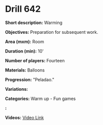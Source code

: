 # Drill 642

**Short description:**
Warming

**Objectives:**
Preparation for subsequent work.

**Area (mxm):**
Room

**Duration (min):**
10'

**Number of players:**
Fourteen

**Materials:**
Balloons

**Progression:**
"Peladao."

**Variations:**


**Categories:**
Warm up - Fun games

**:**


**Videos:**
[Video Link](https://www.youtube.com/embed/VlNpszBIk3E)

